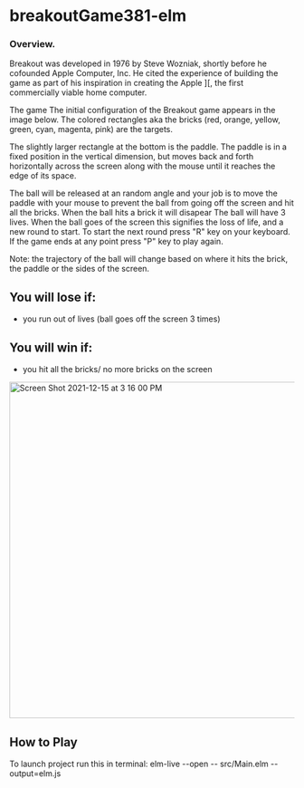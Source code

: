 # breakoutGame381-elm
### Overview. 

Breakout was developed in 1976 by Steve Wozniak, shortly before he cofounded Apple Computer, Inc. He cited the experience of building the game as part of his inspiration in creating the Apple ][, the first commercially viable home computer.

The game
The initial configuration of the Breakout game appears in the image below. The colored rectangles aka the bricks (red, orange, yellow, green, cyan, magenta, pink) are the targets.

The slightly larger rectangle at the bottom is the paddle. The paddle is in a fixed position in the vertical dimension, but moves back and forth horizontally across the screen along with the mouse until it reaches the edge of its space.

The ball will be released at an random angle and your job is to move the paddle with your mouse to prevent the ball from going off the screen and hit all the bricks. When the ball hits a brick it will disapear The ball will have 3 lives. When the ball goes of the screen this signifies the loss of life, and a new round to start. To start the next round press "R" key on your keyboard. If the game ends at any point press "P" key to play again.

Note: the trajectory of the ball will change based on where it hits the brick, the paddle or the sides of the screen. 

## You will lose if: 
- you run out of lives (ball goes off the screen 3 times) 

## You will win if: 
- you hit all the bricks/ no more bricks on the screen

<img width="594" alt="Screen Shot 2021-12-15 at 3 16 00 PM" src="https://user-images.githubusercontent.com/54856485/146266126-1c84a771-e1a2-47b0-9190-9d0f368141e5.png">

## How to Play 
To launch project run this in terminal: 
elm-live --open -- src/Main.elm --output=elm.js
